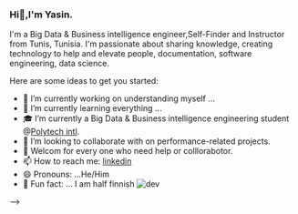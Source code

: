 ### Hi👋,I'm Yasin.

I'm a Big Data & Business intelligence engineer,Self-Finder and Instructor from  Tunis, Tunisia. I'm passionate about sharing knowledge, creating technology to help and elevate people, documentation, software engineering, data science.


Here are some ideas to get you started:

- 🔭 I’m currently working on understanding myself ...
- 🌱 I’m currently learning everything ...
- 🎓 I’m currently a Big Data & Business intelligence engineering student @[Polytech intl](https://pi.tn).
- 👯 I’m looking to collaborate with on performance-related projects.
- 🤝 Welcom for every one who need help or colllorabotor.
- 📫 How to reach me:  [linkedin](https://www.linkedin.com/in/yasin-ghariani-ba5687151/)
- 😄 Pronouns: ...He/Him
- 👾 Fun fact: ... I am half finnish
        ![dev](https://user-images.githubusercontent.com/34582447/134110815-60fc2942-5911-415c-94df-b83e1277bcf3.jpg)
        
        

-->
